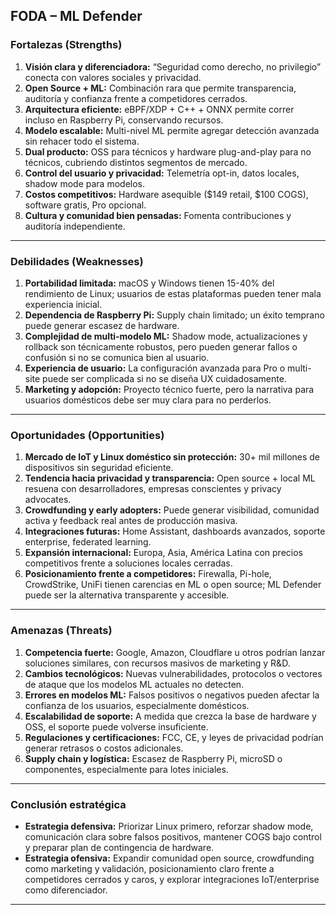## **FODA – ML Defender**

### **Fortalezas (Strengths)**

1. **Visión clara y diferenciadora:** “Seguridad como derecho, no privilegio” conecta con valores sociales y privacidad.
2. **Open Source + ML:** Combinación rara que permite transparencia, auditoría y confianza frente a competidores cerrados.
3. **Arquitectura eficiente:** eBPF/XDP + C++ + ONNX permite correr incluso en Raspberry Pi, conservando recursos.
4. **Modelo escalable:** Multi-nivel ML permite agregar detección avanzada sin rehacer todo el sistema.
5. **Dual producto:** OSS para técnicos y hardware plug-and-play para no técnicos, cubriendo distintos segmentos de mercado.
6. **Control del usuario y privacidad:** Telemetría opt-in, datos locales, shadow mode para modelos.
7. **Costos competitivos:** Hardware asequible ($149 retail, $100 COGS), software gratis, Pro opcional.
8. **Cultura y comunidad bien pensadas:** Fomenta contribuciones y auditoría independiente.

---

### **Debilidades (Weaknesses)**

1. **Portabilidad limitada:** macOS y Windows tienen 15-40% del rendimiento de Linux; usuarios de estas plataformas pueden tener mala experiencia inicial.
2. **Dependencia de Raspberry Pi:** Supply chain limitado; un éxito temprano puede generar escasez de hardware.
3. **Complejidad de multi-modelo ML:** Shadow mode, actualizaciones y rollback son técnicamente robustos, pero pueden generar fallos o confusión si no se comunica bien al usuario.
4. **Experiencia de usuario:** La configuración avanzada para Pro o multi-site puede ser complicada si no se diseña UX cuidadosamente.
5. **Marketing y adopción:** Proyecto técnico fuerte, pero la narrativa para usuarios domésticos debe ser muy clara para no perderlos.

---

### **Oportunidades (Opportunities)**

1. **Mercado de IoT y Linux doméstico sin protección:** 30+ mil millones de dispositivos sin seguridad eficiente.
2. **Tendencia hacia privacidad y transparencia:** Open source + local ML resuena con desarrolladores, empresas conscientes y privacy advocates.
3. **Crowdfunding y early adopters:** Puede generar visibilidad, comunidad activa y feedback real antes de producción masiva.
4. **Integraciones futuras:** Home Assistant, dashboards avanzados, soporte enterprise, federated learning.
5. **Expansión internacional:** Europa, Asia, América Latina con precios competitivos frente a soluciones locales cerradas.
6. **Posicionamiento frente a competidores:** Firewalla, Pi-hole, CrowdStrike, UniFi tienen carencias en ML o open source; ML Defender puede ser la alternativa transparente y accesible.

---

### **Amenazas (Threats)**

1. **Competencia fuerte:** Google, Amazon, Cloudflare u otros podrían lanzar soluciones similares, con recursos masivos de marketing y R&D.
2. **Cambios tecnológicos:** Nuevas vulnerabilidades, protocolos o vectores de ataque que los modelos ML actuales no detecten.
3. **Errores en modelos ML:** Falsos positivos o negativos pueden afectar la confianza de los usuarios, especialmente domésticos.
4. **Escalabilidad de soporte:** A medida que crezca la base de hardware y OSS, el soporte puede volverse insuficiente.
5. **Regulaciones y certificaciones:** FCC, CE, y leyes de privacidad podrían generar retrasos o costos adicionales.
6. **Supply chain y logística:** Escasez de Raspberry Pi, microSD o componentes, especialmente para lotes iniciales.

---

### **Conclusión estratégica**

* **Estrategia defensiva:** Priorizar Linux primero, reforzar shadow mode, comunicación clara sobre falsos positivos, mantener COGS bajo control y preparar plan de contingencia de hardware.
* **Estrategia ofensiva:** Expandir comunidad open source, crowdfunding como marketing y validación, posicionamiento claro frente a competidores cerrados y caros, y explorar integraciones IoT/enterprise como diferenciador.

---
